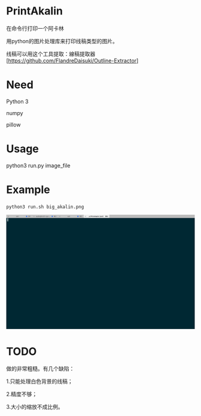 # PrintAkalin
在命令行打印一个阿卡林

用python的图片处理库来打印线稿类型的图片。

线稿可以用这个工具提取：線稿提取器[https://github.com/FlandreDaisuki/Outline-Extractor]

# Need
Python 3

numpy

pillow

# Usage
python3 run.py image_file

# Example
`python3 run.sh big_akalin.png`

![img](https://github.com/Miopas/PrintAkalin/raw/master/example.gif)

# TODO
做的非常粗糙。有几个缺陷：

1.只能处理白色背景的线稿；

2.精度不够；

3.大小的缩放不成比例。
